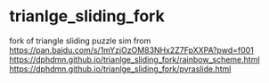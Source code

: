 # trianlge_sliding_fork
fork of triangle sliding puzzle sim from https://pan.baidu.com/s/1mYzjOzOM83NHx2Z7FpXXPA?pwd=f001
https://dphdmn.github.io/trianlge_sliding_fork/rainbow_scheme.html
https://dphdmn.github.io/trianlge_sliding_fork/pyraslide.html
